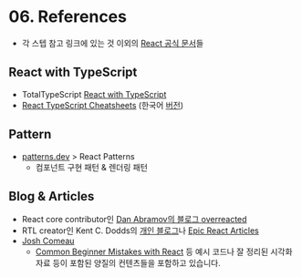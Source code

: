 # 06. References    
- 각 스텝 참고 링크에 있는 것 이외의 [React 공식 문서](https://react.dev/)들

## React with TypeScript
- TotalTypeScript [React with TypeScript](https://www.totaltypescript.com/tutorials/react-with-typescript)
- [React TypeScript Cheatsheets](https://react-typescript-cheatsheet.netlify.app/) (한국어 [버전](https://github.com/typescript-cheatsheets/react-typescript-cheatsheet-kr))

## Pattern
- [patterns.dev](https://www.patterns.dev/#patterns) > React Patterns 
  - 컴포넌트 구현 패턴 & 렌더링 패턴

## Blog & Articles
- React core contributor인 [Dan Abramov의 블로그 overreacted](https://overreacted.io/)
- RTL creator인 Kent C. Dodds의 [개인 블로그](https://kentcdodds.com/blog)나 [Epic React Articles](https://epicreact.dev/articles)
- [Josh Comeau](https://www.joshwcomeau.com/tutorials/react/)
  - [Common Beginner Mistakes with React](https://www.joshwcomeau.com/react/common-beginner-mistakes/) 등 예시 코드나 잘 정리된 시각화 자료 등이 포함된 양질의 컨텐츠들을 포함하고 있습니다.

